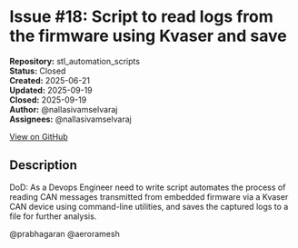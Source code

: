 # Issue #18: Script to read logs from the firmware using Kvaser and save 

**Repository:** stl_automation_scripts  
**Status:** Closed  
**Created:** 2025-06-21  
**Updated:** 2025-09-19  
**Closed:** 2025-09-19  
**Author:** @nallasivamselvaraj  
**Assignees:** @nallasivamselvaraj  

[View on GitHub](https://github.com/Simtestlab/stl_automation_scripts/issues/18)

## Description

DoD: As a Devops Engineer need to write script automates the process of reading CAN messages transmitted from embedded firmware via a Kvaser CAN device using command-line utilities, and saves the captured logs to a file for further analysis.

@prabhagaran @aeroramesh 